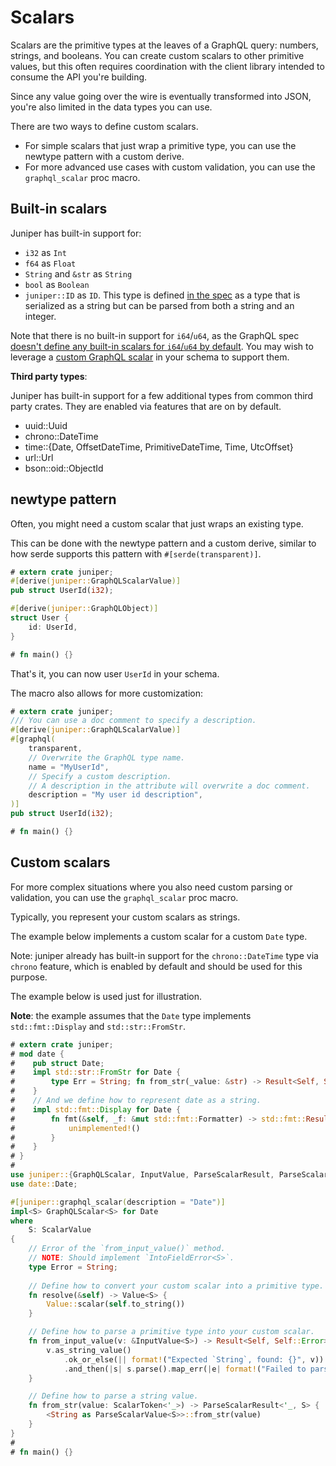 # Scalars

Scalars are the primitive types at the leaves of a GraphQL query: numbers,
strings, and booleans. You can create custom scalars to other primitive values,
but this often requires coordination with the client library intended to consume
the API you're building.

Since any value going over the wire is eventually transformed into JSON, you're
also limited in the data types you can use.

There are two ways to define custom scalars.
* For simple scalars that just wrap a primitive type, you can use the newtype pattern with
a custom derive.
* For more advanced use cases with custom validation, you can use
the `graphql_scalar` proc macro.


## Built-in scalars

Juniper has built-in support for:

* `i32` as `Int`
* `f64` as `Float`
* `String` and `&str` as `String`
* `bool` as `Boolean`
* `juniper::ID` as `ID`. This type is defined [in the
  spec](http://facebook.github.io/graphql/#sec-ID) as a type that is serialized
  as a string but can be parsed from both a string and an integer.

Note that there is no built-in support for `i64`/`u64`, as the GraphQL spec [doesn't define any built-in scalars for `i64`/`u64` by default](https://spec.graphql.org/June2018/#sec-Int). You may wish to leverage a [custom GraphQL scalar](#custom-scalars) in your schema to support them.

**Third party types**:

Juniper has built-in support for a few additional types from common third party
crates. They are enabled via features that are on by default.

* uuid::Uuid
* chrono::DateTime
* time::{Date, OffsetDateTime, PrimitiveDateTime, Time, UtcOffset}
* url::Url
* bson::oid::ObjectId

## newtype pattern

Often, you might need a custom scalar that just wraps an existing type.

This can be done with the newtype pattern and a custom derive, similar to how
serde supports this pattern with `#[serde(transparent)]`.

```rust
# extern crate juniper;
#[derive(juniper::GraphQLScalarValue)]
pub struct UserId(i32);

#[derive(juniper::GraphQLObject)]
struct User {
    id: UserId,
}

# fn main() {}
```

That's it, you can now user `UserId` in your schema.

The macro also allows for more customization:

```rust
# extern crate juniper;
/// You can use a doc comment to specify a description.
#[derive(juniper::GraphQLScalarValue)]
#[graphql(
    transparent,
    // Overwrite the GraphQL type name.
    name = "MyUserId",
    // Specify a custom description.
    // A description in the attribute will overwrite a doc comment.
    description = "My user id description",
)]
pub struct UserId(i32);

# fn main() {}
```

## Custom scalars

For more complex situations where you also need custom parsing or validation,
you can use the `graphql_scalar` proc macro.

Typically, you represent your custom scalars as strings.

The example below implements a custom scalar for a custom `Date` type.

Note: juniper already has built-in support for the `chrono::DateTime` type
via `chrono` feature, which is enabled by default and should be used for this
purpose.

The example below is used just for illustration.

**Note**: the example assumes that the `Date` type implements
`std::fmt::Display` and `std::str::FromStr`.


```rust
# extern crate juniper;
# mod date {
#    pub struct Date;
#    impl std::str::FromStr for Date {
#        type Err = String; fn from_str(_value: &str) -> Result<Self, Self::Err> { unimplemented!() }
#    }
#    // And we define how to represent date as a string.
#    impl std::fmt::Display for Date {
#        fn fmt(&self, _f: &mut std::fmt::Formatter) -> std::fmt::Result {
#            unimplemented!()
#        }
#    }
# }
#
use juniper::{GraphQLScalar, InputValue, ParseScalarResult, ParseScalarValue, ScalarToken, ScalarValue, Value};
use date::Date;

#[juniper::graphql_scalar(description = "Date")]
impl<S> GraphQLScalar<S> for Date
where
    S: ScalarValue
{
    // Error of the `from_input_value()` method. 
    // NOTE: Should implement `IntoFieldError<S>`.
    type Error = String;
  
    // Define how to convert your custom scalar into a primitive type.
    fn resolve(&self) -> Value<S> {
        Value::scalar(self.to_string())
    }

    // Define how to parse a primitive type into your custom scalar.
    fn from_input_value(v: &InputValue<S>) -> Result<Self, Self::Error> {
        v.as_string_value()
            .ok_or_else(|| format!("Expected `String`, found: {}", v))
            .and_then(|s| s.parse().map_err(|e| format!("Failed to parse `Date`: {}", e)))
    }

    // Define how to parse a string value.
    fn from_str(value: ScalarToken<'_>) -> ParseScalarResult<'_, S> {
        <String as ParseScalarValue<S>>::from_str(value)
    }
}
#
# fn main() {}
```
